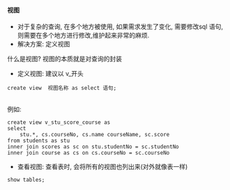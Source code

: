 #### 视图

- 对于复杂的查询, 在多个地方被使用, 如果需求发生了变化, 需要修改sql 语句, 则需要在多个地方进行修改,维护起来非常的麻烦.
- 解决方案: 定义视图

什么是视图? 
视图的本质就是对查询的封装

- 定义视图: 建议以 v_开头

```
create view  视图名称 as select 语句;
```
<br>
例如:

```
create view v_stu_score_course as
select 
    stu.*, cs.courseNo, cs.name courseName, sc.score
from students as stu 
inner join scores as sc on stu.studentNo = sc.studentNo
inner join course as cs on cs.courseNo = sc.courseNo
```


- 查看视图: 
查看表时, 会将所有的视图也列出来(对外就像表一样)
```
show tables;
```